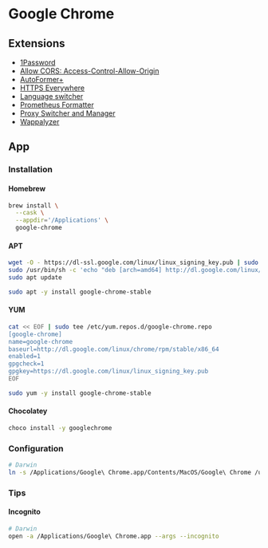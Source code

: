 # Google Chrome

## Extensions

- [1Password](https://chrome.google.com/webstore/detail/1password-%E2%80%93-password-mana/aeblfdkhhhdcdjpifhhbdiojplfjncoa?hl=en)
- [Allow CORS: Access-Control-Allow-Origin](https://chrome.google.com/webstore/detail/allow-cors-access-control/lhobafahddgcelffkeicbaginigeejlf?hl=en)
- [AutoFormer+](https://chrome.google.com/webstore/detail/autoformer%20/cjefgijpbofijpnfpncbjajignkcbbod?hl=en)
- [HTTPS Everywhere](https://chrome.google.com/webstore/detail/https-everywhere/gcbommkclmclpchllfjekcdonpmejbdp?hl=en)
- [Language switcher](https://addons.mozilla.org/en-US/firefox/addon/languageswitch/)
- [Prometheus Formatter](https://chrome.google.com/webstore/detail/prometheus-formatter/jhfbpphccndhifmpfbnpobpclhedckbb?hl=en)
- [Proxy Switcher and Manager](https://chrome.google.com/webstore/detail/proxy-switcher-and-manage/onnfghpihccifgojkpnnncpagjcdbjod?hl=en)
- [Wappalyzer](https://chrome.google.com/webstore/detail/wappalyzer/gppongmhjkpfnbhagpmjfkannfbllamg?hl=en)

## App

### Installation

#### Homebrew

```sh
brew install \
  --cask \
  --appdir='/Applications' \
  google-chrome
```

#### APT

```sh
wget -O - https://dl-ssl.google.com/linux/linux_signing_key.pub | sudo apt-key add -
sudo /usr/bin/sh -c 'echo "deb [arch=amd64] http://dl.google.com/linux/chrome/deb/ stable main" >> /etc/apt/sources.list.d/google.list'
sudo apt update
```

```sh
sudo apt -y install google-chrome-stable
```

#### YUM

```sh
cat << EOF | sudo tee /etc/yum.repos.d/google-chrome.repo
[google-chrome]
name=google-chrome
baseurl=http://dl.google.com/linux/chrome/rpm/stable/x86_64
enabled=1
gpgcheck=1
gpgkey=https://dl.google.com/linux/linux_signing_key.pub
EOF
```

```sh
sudo yum -y install google-chrome-stable
```

#### Chocolatey

```sh
choco install -y googlechrome
```

### Configuration

```sh
# Darwin
ln -s /Applications/Google\ Chrome.app/Contents/MacOS/Google\ Chrome /usr/local/bin/chrome
```

### Tips

#### Incognito

```sh
# Darwin
open -a /Applications/Google\ Chrome.app --args --incognito
```
